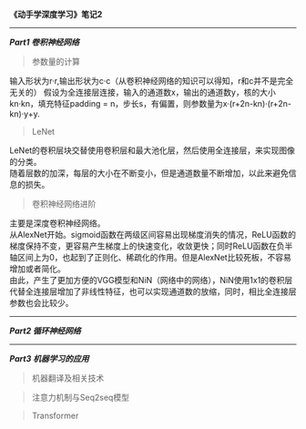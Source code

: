 **《动手学深度学习》笔记2**  
***  
***Part1 卷积神经网络***  
>参数量的计算  
  
输入形状为r·r,输出形状为c·c（从卷积神经网络的知识可以得知，r和c并不是完全无关的）
假设为全连接层连接，输入的通道数x，输出的通道数y，核的大小kn·kn，填充特征padding = n，步长s，有偏置，则参数量为x·(r+2n-kn)·(r+2n-kn)·y+y.  
>LeNet  
  
LeNet的卷积层块交替使用卷积层和最大池化层，然后使用全连接层，来实现图像的分类。  
随着层数的加深，每层的大小在不断变小，但是通道数量不断增加，以此来避免信息的损失。  

>卷积神经网络进阶  

主要是深度卷积神经网络。  
从AlexNet开始。sigmoid函数在两级区间容易出现梯度消失的情况，ReLU函数的梯度保持不变，更容易产生梯度上的快速变化，收敛更快；同时ReLU函数在负半轴区间上为0，也起到了正则化、稀疏化的作用。但是AlexNet比较死板，不容易增加或者简化。  
由此，产生了更加方便的VGG模型和NiN（网络中的网络），NiN使用1x1的卷积层代替全连接层增加了非线性特征，也可以实现通道数的放缩，同时，相比全连接层参数也会比较少。
***  
***Part2 循环神经网络***  

***  
***Part3 机器学习的应用***  
>机器翻译及相关技术  

>注意力机制与Seq2seq模型  

>Transformer

